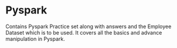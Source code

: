 # Pyspark
Contains Pyspark Practice set along with answers and the Employee Dataset which is to be used.
It covers all the basics and advance manipulation in Pyspark.
